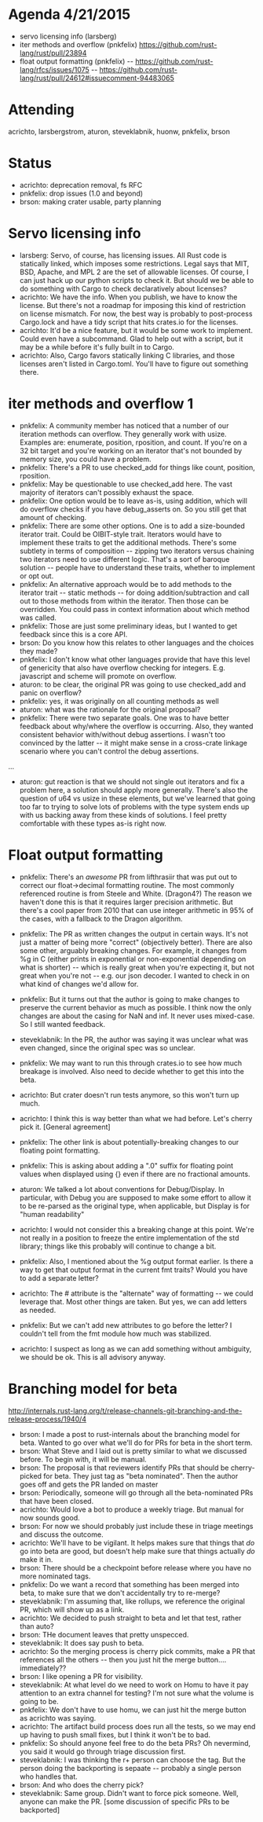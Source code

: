 # Agenda 4/21/2015

- servo licensing info (larsberg)
- iter methods and overflow (pnkfelix) https://github.com/rust-lang/rust/pull/23894
- float output formatting (pnkfelix)
  -- https://github.com/rust-lang/rfcs/issues/1075
    -- https://github.com/rust-lang/rust/pull/24612#issuecomment-94483065


# Attending

acrichto, larsbergstrom, aturon, steveklabnik, huonw, pnkfelix, brson

# Status

- acrichto: deprecation removal, fs RFC
- pnkfelix: drop issues (1.0 and beyond)
- brson: making crater usable, party planning

# Servo licensing info

- larsberg: Servo, of course, has licensing issues. All Rust code is statically linked, which imposes some restrictions. Legal says that MIT, BSD, Apache, and MPL 2 are the set of allowable licenses. Of course, I can just hack up our python scripts to check it. But should we be able to do something with Cargo to check declaratively about licenses?
- acrichto: We have the info. When you publish, we have to know the license. But there's not a roadmap for imposing this kind of restriction on license mismatch. For now, the best way is probably to post-process Cargo.lock and have a tidy script that hits crates.io for the licenses.
- acrichto: It'd be a nice feature, but it would be some work to implement. Could even have a subcommand. Glad to help out with a script, but it may be a while before it's fully built in to Cargo.
- acrichto: Also, Cargo favors statically linking C libraries, and those licenses aren't listed in Cargo.toml. You'll have to figure out something there.

# iter methods and overflow  1

- pnkfelix: A community member has noticed that a number of our iteration methods can overflow. They generally work with usize. Examples are: enumerate, position, rposition, and count. If you're on a 32 bit target and you're working on an iterator that's not bounded by memory size, you could have a problem.
- pnkfelix: There's a PR to use checked_add for things like count, position, rposition.
- pnkfelix: May be questionable to use checked_add here. The vast majority of iterators can't possibly exhaust the space.
- pnkfelix: One option would be to leave as-is, using addition, which will do overflow checks if you have debug_asserts on. So you still get that amount of checking.
- pnkfelix: There are some other options. One is to add a size-bounded iterator trait. Could be OIBIT-style trait. Iterators would have to implement these traits to get the additional methods. There's some subtlety in terms of composition -- zipping two iterators versus chaining two iterators need to use different logic. That's a sort of baroque solution -- people have to understand these traits, whether to implement or opt out.
- pnkfelix: An alternative approach would be to add methods to the iterator trait -- static methods -- for doing addition/subtraction and call out to those methods from within the iterator. Then those can be overridden. You could pass in context information about which method was called.
- pnkfelix: Those are just some preliminary ideas, but I wanted to get feedback since this is a core API.
- brson: Do you know how this relates to other languages and the choices they made?
- pnkfelix: I don't know what other languages provide that have this level of genericity that also have overflow checking for integers. E.g. javascript and scheme will promote on overflow.
- aturon: to be clear, the original PR was going to use checked_add and panic on overflow?
- pnkfelix: yes, it was originally on all counting methods as well
- aturon: what was the rationale for the original proposal?
- pnkfelix: There were two separate goals. One was to have better feedback about why/where the overflow is occurring. Also, they wanted consistent behavior with/without debug assertions. I wasn't too convinced by the latter -- it might make sense in a cross-crate linkage scenario where you can't control the debug assertions.

...

- aturon: gut reaction is that we should not single out iterators and fix a problem here, a solution should apply more generally. There's also the question of u64 vs usize in these elements, but we've learned that going too far to trying to solve lots of problems with the type system ends up with us backing away from these kinds of solutions. I feel pretty comfortable with these types as-is right now.

# Float output formatting

- pnkfelix: There's an *awesome* PR from lifthrasiir that was put out to correct our float->decimal formatting routine. The most commonly referenced routine is from Steele and White. (Dragon4?) The reason we haven't done this is that it requires larger precision arithmetic. But there's a cool paper from 2010 that can use integer arithmetic in 95% of the cases, with a fallback to the Dragon algorithm.
- pnkfelix: The PR as written changes the output in certain ways. It's not just a matter of being more "correct" (objectively better). There are also some other, arguably breaking changes. For example, it changes from %g in C (either prints in exponential or non-exponential depending on what is shorter) -- which is really great when you're expecting it, but not great when you're not -- e.g. our json decoder. I wanted to check in on what kind of changes we'd allow for.
- pnkfelix: But it turns out that the author is going to make changes to preserve the current behavior as much as possible. I think now the only changes are about the casing for NaN and inf. It never uses mixed-case. So I still wanted feedback.
- steveklabnik: In the PR, the author was saying it was unclear what was even changed, since the original spec was so unclear.
- pnkfelix: We may want to run this through crates.io to see how much breakage is involved. Also need to decide whether to get this into the beta.
- acrichto: But crater doesn't run tests anymore, so this won't turn up much.
- acrichto: I think this is way better than what we had before. Let's cherry pick it.
[General agreement]

- pnkfelix: The other link is about potentially-breaking changes to our floating point formatting.
- pnkfelix: This is asking about adding a ".0" suffix for floating point values when displayed using {} even if there are no fractional amounts.
- aturon: We talked a lot about conventions for Debug/Display. In particular, with Debug you are supposed to make some effort to allow it to be re-parsed as the original type, when applicable, but Display is for "human readability"
- acrichto: I would not consider this a breaking change at this point. We're not really in a position to freeze the entire implementation of the std library; things like this probably will continue to change a bit.

- pnkfelix: Also, I mentioned about the %g output format earlier. Is there a way to get that output format in the current fmt traits? Would you have to add a separate letter?
- acrichto: The # attribute is the "alternate" way of formatting -- we could leverage that. Most other things are taken. But yes, we can add letters as needed.
- pnkfelix: But we can't add new attributes to go before the letter? I couldn't tell from the fmt module how much was stabilized.
- acrichto: I suspect as long as we can add something without ambiguity, we should be ok. This is all advisory anyway.

# Branching model for beta

http://internals.rust-lang.org/t/release-channels-git-branching-and-the-release-process/1940/4

- brson: I made a post to rust-internals about the branching model for beta. Wanted to go over what we'll do for PRs for beta in the short term.
- brson: What Steve and I laid out is pretty similar to what we discussed before. To begin with, it will be manual.
- brson: The proposal is that reviewers identify PRs that should be cherry-picked for beta. They just tag as "beta nominated". Then the author goes off and gets the PR landed on master
- brson: Periodically, someone will go through all the beta-nominated PRs that have been closed.
- acrichto: Would love a bot to produce a weekly triage. But manual for now sounds good.
- brson: For now we should probably just include these in triage meetings and discuss the outcome.
- acrichto: We'll have to be vigilant. It helps makes sure that things that *do* go into beta are good, but doesn't help make sure that things actually *do* make it in.
- brson: There should be a checkpoint before release where you have no more nominated tags.
- pnkfelix: Do we want a record that something has been merged into beta, to make sure that we don't accidentally try to re-merge?
- steveklabnik: I'm assuming that, like rollups, we reference the original PR, which will show up as a link.
- acrichto: We decided to push straight to beta and let that test, rather than auto?
- brson: THe document leaves that pretty unspecced.
- steveklabnik: It does say push to beta.
- acrichto: So the merging process is cherry pick commits, make a PR that references all the others -- then you just hit the merge button.... immediately??
- brson: I like opening a PR for visibility.
- steveklabnik: At what level do we need to work on Homu to have it pay attention to an extra channel for testing? I'm not sure what the volume is going to be.
- pnkfelix: We don't have to use homu, we can just hit the merge button as acrichto was saying.
- acrichto: The artifact build process does run all the tests, so we may end up having to push small fixes, but I think it won't be to bad.
- pnkfelix: So should anyone feel free to do the beta PRs? Oh nevermind, you said it would go through triage discussion first.
- steveklabnik: I was thinking the r+ person can choose the tag. But the person doing the backporting is sepaate -- probably a single person who handles that.
- brson: And who does the cherry pick?
- steveklabnik: Same group. Didn't want to force pick someone. Well, anyone can make the PR.
[some discussion of specific PRs to be backported]
